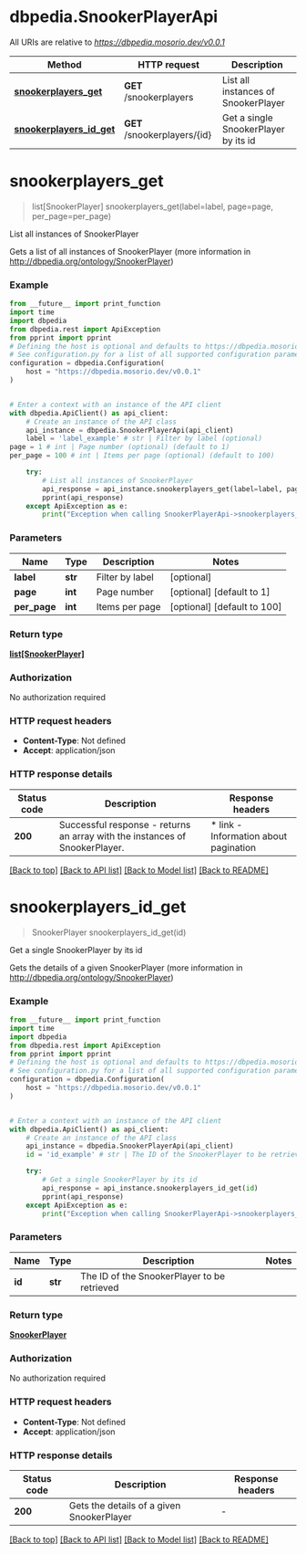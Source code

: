 # dbpedia.SnookerPlayerApi

All URIs are relative to *https://dbpedia.mosorio.dev/v0.0.1*

Method | HTTP request | Description
------------- | ------------- | -------------
[**snookerplayers_get**](SnookerPlayerApi.md#snookerplayers_get) | **GET** /snookerplayers | List all instances of SnookerPlayer
[**snookerplayers_id_get**](SnookerPlayerApi.md#snookerplayers_id_get) | **GET** /snookerplayers/{id} | Get a single SnookerPlayer by its id


# **snookerplayers_get**
> list[SnookerPlayer] snookerplayers_get(label=label, page=page, per_page=per_page)

List all instances of SnookerPlayer

Gets a list of all instances of SnookerPlayer (more information in http://dbpedia.org/ontology/SnookerPlayer)

### Example

```python
from __future__ import print_function
import time
import dbpedia
from dbpedia.rest import ApiException
from pprint import pprint
# Defining the host is optional and defaults to https://dbpedia.mosorio.dev/v0.0.1
# See configuration.py for a list of all supported configuration parameters.
configuration = dbpedia.Configuration(
    host = "https://dbpedia.mosorio.dev/v0.0.1"
)


# Enter a context with an instance of the API client
with dbpedia.ApiClient() as api_client:
    # Create an instance of the API class
    api_instance = dbpedia.SnookerPlayerApi(api_client)
    label = 'label_example' # str | Filter by label (optional)
page = 1 # int | Page number (optional) (default to 1)
per_page = 100 # int | Items per page (optional) (default to 100)

    try:
        # List all instances of SnookerPlayer
        api_response = api_instance.snookerplayers_get(label=label, page=page, per_page=per_page)
        pprint(api_response)
    except ApiException as e:
        print("Exception when calling SnookerPlayerApi->snookerplayers_get: %s\n" % e)
```

### Parameters

Name | Type | Description  | Notes
------------- | ------------- | ------------- | -------------
 **label** | **str**| Filter by label | [optional] 
 **page** | **int**| Page number | [optional] [default to 1]
 **per_page** | **int**| Items per page | [optional] [default to 100]

### Return type

[**list[SnookerPlayer]**](SnookerPlayer.md)

### Authorization

No authorization required

### HTTP request headers

 - **Content-Type**: Not defined
 - **Accept**: application/json

### HTTP response details
| Status code | Description | Response headers |
|-------------|-------------|------------------|
**200** | Successful response - returns an array with the instances of SnookerPlayer. |  * link - Information about pagination <br>  |

[[Back to top]](#) [[Back to API list]](../README.md#documentation-for-api-endpoints) [[Back to Model list]](../README.md#documentation-for-models) [[Back to README]](../README.md)

# **snookerplayers_id_get**
> SnookerPlayer snookerplayers_id_get(id)

Get a single SnookerPlayer by its id

Gets the details of a given SnookerPlayer (more information in http://dbpedia.org/ontology/SnookerPlayer)

### Example

```python
from __future__ import print_function
import time
import dbpedia
from dbpedia.rest import ApiException
from pprint import pprint
# Defining the host is optional and defaults to https://dbpedia.mosorio.dev/v0.0.1
# See configuration.py for a list of all supported configuration parameters.
configuration = dbpedia.Configuration(
    host = "https://dbpedia.mosorio.dev/v0.0.1"
)


# Enter a context with an instance of the API client
with dbpedia.ApiClient() as api_client:
    # Create an instance of the API class
    api_instance = dbpedia.SnookerPlayerApi(api_client)
    id = 'id_example' # str | The ID of the SnookerPlayer to be retrieved

    try:
        # Get a single SnookerPlayer by its id
        api_response = api_instance.snookerplayers_id_get(id)
        pprint(api_response)
    except ApiException as e:
        print("Exception when calling SnookerPlayerApi->snookerplayers_id_get: %s\n" % e)
```

### Parameters

Name | Type | Description  | Notes
------------- | ------------- | ------------- | -------------
 **id** | **str**| The ID of the SnookerPlayer to be retrieved | 

### Return type

[**SnookerPlayer**](SnookerPlayer.md)

### Authorization

No authorization required

### HTTP request headers

 - **Content-Type**: Not defined
 - **Accept**: application/json

### HTTP response details
| Status code | Description | Response headers |
|-------------|-------------|------------------|
**200** | Gets the details of a given SnookerPlayer |  -  |

[[Back to top]](#) [[Back to API list]](../README.md#documentation-for-api-endpoints) [[Back to Model list]](../README.md#documentation-for-models) [[Back to README]](../README.md)


